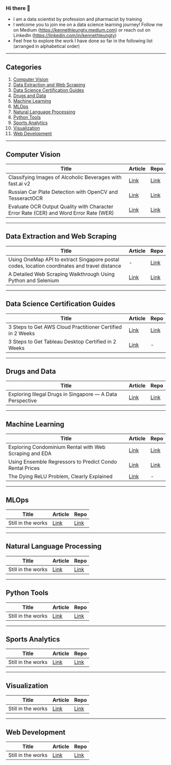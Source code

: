 ### Hi there 👋

- I am a data scientist by profession and pharmacist by training
- I welcome you to join me on a data science learning journey! Follow me on Medium (https://kennethleungty.medium.com) or reach out on LinkedIn (https://linkedin.com/in/kennethleungty)
- Feel free to explore the work I have done so far in the following list (arranged in alphabetical order)

___
## Categories
1. [Computer Vision](#computer-vision)
2. [Data Extraction and Web Scraping](#web-scraping)
3. [Data Science Certification Guides](#certifications)
4. [Drugs and Data](#drugs-and-data)
5. [Machine Learning](#machine-learning)
6. [MLOps](#mlops)
7. [Natural Language Processing](#nlp)
8. [Python Tools](#python-tools)
9. [Sports Analytics](#sports-analytics)
10. [Visualization](#visualization)
11. [Web Development](#web-dev)

___
## Computer Vision
| Title | Article | Repo |
| --- | --- | --- |
| Classifying Images of Alcoholic Beverages with fast.ai v2 | [Link](https://towardsdatascience.com/classifying-images-of-alcoholic-beverages-with-fast-ai-34c4560b5543) | [Link](https://github.com/kennethleungty/Alcohol-Image-Classifier-fastai) |
| Russian Car Plate Detection with OpenCV and TesseractOCR | [Link](https://towardsdatascience.com/russian-car-plate-detection-with-opencv-and-tesseractocr-dce3d3f9ff5c) | [Link](https://github.com/kennethleungty/Car-Plate-Detection-OpenCV-TesseractOCR) |
| Evaluate OCR Output Quality with Character Error Rate (CER) and Word Error Rate (WER) | [Link](https://towardsdatascience.com/evaluating-ocr-output-quality-with-character-error-rate-cer-and-word-error-rate-wer-853175297510) | [Link](https://github.com/kennethleungty/OCR-Metrics-CER-WER) |

___
## Data Extraction and Web Scraping
| Title | Article | Repo |
| --- | --- | --- |
| Using OneMap API to extract Singapore postal codes, location coordinates and travel distance | - | [Link](https://github.com/kennethleungty/OneMap-API) |
| A Detailed Web Scraping Walkthrough Using Python and Selenium | [Link](https://medium.com/swlh/web-scrapping-healthcare-professionals-information-1372385d639d) | [Link](https://github.com/kennethleungty/Web-Scraping-Walkthrough-HCP-Info) |

___
## Data Science Certification Guides
| Title | Article | Repo |
| --- | --- | --- |
| 3 Steps to Get AWS Cloud Practitioner Certified in 2 Weeks | [Link](https://towardsdatascience.com/3-steps-to-get-aws-cloud-practitioner-certified-in-2-weeks-or-less-772178f48249) | [Link](https://github.com/kennethleungty/AWS-Certified-Cloud-Practitioner-Notes) |
| 3 Steps to Get Tableau Desktop Certified in 2 Weeks | [Link](https://towardsdatascience.com/3-steps-to-get-tableau-desktop-specialist-certified-in-2-weeks-abbef25778de) | - |

___
## Drugs and Data
| Title | Article | Repo |
| --- | --- | --- |
| Exploring Illegal Drugs in Singapore — A Data Perspective | [Link](https://towardsdatascience.com/exploring-illegal-drugs-in-singapore-a-data-perspective-3716a75ee557) | [Link](https://github.com/kennethleungty/Exploring-Illegal-Drugs) |


___
## Machine Learning
| Title | Article | Repo |
| --- | --- | --- |
| Exploring Condominium Rental with Web Scraping and EDA | [Link](https://medium.com/swlh/web-scrapping-and-data-analysis-of-condominium-rental-market-in-singapore-da5265c71d19) | [Link](https://github.com/kennethleungty/Singapore-Condo-Rental-Market-Analysis) |
| Using Ensemble Regressors to Predict Condo Rental Prices | [Link](https://medium.com/geekculture/using-ensemble-regressors-to-predict-condo-rental-prices-47eb7c3d5cd9) | [Link](https://github.com/kennethleungty/Singapore-Condo-Rental-Market-Analysis) |
| The Dying ReLU Problem, Clearly Explained | [Link](https://towardsdatascience.com/the-dying-relu-problem-clearly-explained-42d0c54e0d24) | - |

___
## MLOps
| Title | Article | Repo |
| --- | --- | --- |
| Still in the works | [Link](01_prepdare_data) | [Link](https://www.github.com) |


___
## Natural Language Processing
| Title | Article | Repo |
| --- | --- | --- |
| Still in the works | [Link](01_prepdare_data) | [Link](https://www.github.com) |


___
## Python Tools
| Title | Article | Repo |
| --- | --- | --- |
| Still in the works | [Link](01_prepdare_data) | [Link](https://www.github.com) |

___
## Sports Analytics
| Title | Article | Repo |
| --- | --- | --- |
| Still in the works | [Link](01_prepdare_data) | [Link](https://www.github.com) |


___
## Visualization
| Title | Article | Repo |
| --- | --- | --- |
| Still in the works | [Link](01_prepdare_data) | [Link](https://www.github.com) |


___
## Web Development
| Title | Article | Repo |
| --- | --- | --- |
| Still in the works | [Link](01_prepdare_data) | [Link](https://www.github.com) |



<!--
**kennethleungty/kennethleungty** is a ✨ _special_ ✨ repository because its `README.md` (this file) appears on your GitHub profile.

Here are some ideas to get you started:

- 🔭 I’m currently working on ...
- 🌱 I’m currently learning ...
- 👯 I’m looking to collaborate on ...
- 🤔 I’m looking for help with ...
- 💬 Ask me about ...
- 📫 How to reach me: ...
- 😄 Pronouns: ...
- ⚡ Fun fact: ...
-->
